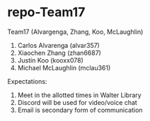 # repo-Team17
Team17 (Alvargenga, Zhang, Koo, McLaughlin)

1)  Carlos Alvarenga (alvar357)
2)  Xiaochen Zhang (zhan6687)
3)  Justin Koo (kooxx078)
4)  Michael McLaughlin (mclau361)

Expectations:
1)  Meet in the allotted times in Walter Library
2)  Discord will be used for video/voice chat
3)  Email is secondary form of communication
